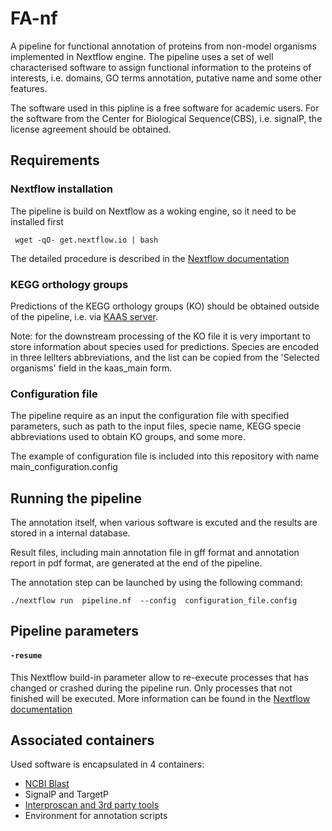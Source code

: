 # FA-nf

A pipeline for functional annotation of proteins from non-model organisms implemented in Nextflow engine.
The pipeline uses a set of well characterised software to assign functional information to the proteins of interests, i.e. domains, GO terms annotation, putative name and some other features.

The software used in this pipline is a free software for academic users. For the software from the Center for Biological Sequence(CBS), i.e. signalP, the license agreement should be obtained.

## Requirements

### Nextflow installation
The pipeline is build on Nextflow as a woking engine, so it need to be installed first

```
 wget -qO- get.nextflow.io | bash 
```
The detailed procedure is described in the [Nextflow documentation](https://www.nextflow.io/docs/latest/getstarted.html)

### KEGG orthology groups
Predictions of the KEGG orthology groups (KO) should be obtained outside of the pipeline, i.e. via [KAAS server](http://www.genome.jp/tools/kaas/). 

Note: for the downstream processing of the KO file it is very important to store information about species used for predictions. Species are encoded in three lellters abbreviations, and the list can be copied from the 'Selected organisms' field in the kaas_main form.

### Configuration file
The pipeline require as an input the configuration file with specified parameters, such as path to the input files, specie name, KEGG specie abbreviations used to obtain KO groups, and some more.

The example of configuration file is included into this repository with name main_configuration.config

## Running the pipeline

The annotation itself, when various software is excuted and the results are stored in a internal database.

Result files, including main annotation file in gff format and annotation report in pdf format, are generated at the end of the pipeline.

The annotation step can be launched by using the following command:

```
./nextflow run  pipeline.nf  --config  configuration_file.config 
```


## Pipeline parameters

#### `-resume`
This Nextflow build-in parameter allow to re-execute processes that has changed or crashed during the pipeline run. Only processes that not finished will be executed.
More information can be found in the [Nextflow documentation](https://www.nextflow.io/docs/latest/getstarted.html#modify-and-resume)

## Associated containers

Used software is encapsulated in 4 containers:

* [NCBI Blast](https://github.com/biocorecrg/ncbi-blast_docker)
* SignalP and TargetP
* [Interproscan and 3rd party tools](https://github.com/biocorecrg/interproscan_docker)
* Environment for annotation scripts

